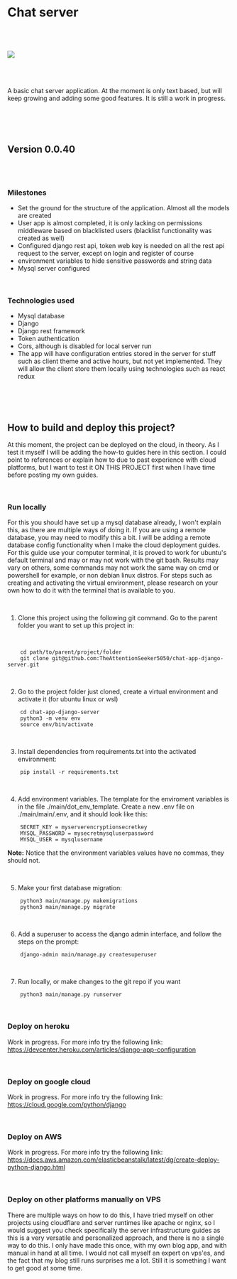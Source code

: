 # Chat server

<br>
<br>
<br>

<img src="https://images.pexels.com/photos/6636906/pexels-photo-6636906.jpeg?auto=compress&cs=tinysrgb&w=1260&h=750&dpr=1">

<br>
<br>
<br>
<br>

A basic chat server application. At the moment is only text based, but will keep growing and adding some good features. It is still a work in progress. 

<br>
<br>
<br>

## Version 0.0.40

<br>
<br>

### Milestones

- Set the ground for the structure of the application. Almost all the models are created
- User app is almost completed, it is only lacking on permissions middleware based on blacklisted users (blacklist functionality was created as well)
- Configured django rest api, token web key is needed on all the rest api request to the server, except on login and register of course
- environment variables to hide sensitive passwords and string data
- Mysql server configured

<br>

### Technologies used

- Mysql database
- Django
- Django rest framework
- Token authentication
- Cors, although is disabled for local server run
- The app will have configuration entries stored in the server for stuff such as client theme and active hours, but not yet implemented. They will allow the client store them locally using technologies such as react redux

<br>
<br>
<br>

## How to build and deploy this project?

At this moment, the project can be deployed on the cloud, in theory. As I test it myself I will be adding the how-to guides here in this section. I could point to references or explain how to due to past experience with cloud platforms, but I want to test it ON THIS PROJECT first when I have time before posting my own guides.

<br>

### Run locally

For this you should have set up a mysql database already, I won't explain this, as there are multiple ways of doing it. If you are using a remote database, you may need to modify this a bit. I will be adding a remote database config functionality when I make the cloud deployment guides. For this guide use your computer terminal, it is proved to work for ubuntu's default terminal and may or may not work with the git bash. Results may vary on others, some commands may not work the same way on cmd or powershell for example, or non debian linux distros. For steps such as creating and activating the virtual environment, please research on your own how to do it with the terminal that is available to you.

<br>

1. Clone this project using the following git command. Go to the parent folder you want to set up this project in:

<br>

```
    cd path/to/parent/project/folder
    git clone git@github.com:TheAttentionSeeker5050/chat-app-django-server.git
```

<br>

2. Go to the project folder just cloned, create a virtual environment and activate it (for ubuntu linux or wsl)

```
    cd chat-app-django-server
    python3 -m venv env
    source env/bin/activate
```

<br>

3. Install dependencies from requirements.txt into the activated environment:

```
    pip install -r requirements.txt
```

<br>

4. Add environment variables. The template for the enviroment variables is in the file ./main/dot_env_template. Create a new .env file on ./main/main/.env, and it should look like this:

```
    SECRET_KEY = myserverencryptionsecretkey
    MYSQL_PASSWORD = mysecretmysqluserpassword
    MYSQL_USER = mysqlusername
```

<strong>Note:</strong> Notice that the environment variables values have no commas, they should not.

<br>

5. Make your first database migration:

```
    python3 main/manage.py makemigrations
    python3 main/manage.py migrate
```

<br>

6. Add a superuser to access the django admin interface, and follow the steps on the prompt:

```
    django-admin main/manage.py createsuperuser
```

<br>

7. Run locally, or make changes to the git repo if you want

```
    python3 main/manage.py runserver
```

<br>

### Deploy on heroku

Work in progress. For more info try the following link:
https://devcenter.heroku.com/articles/django-app-configuration

<br>

### Deploy on google cloud
Work in progress. For more info try the following link:
https://cloud.google.com/python/django

<br>

### Deploy on AWS


Work in progress. For more info try the following link:
https://docs.aws.amazon.com/elasticbeanstalk/latest/dg/create-deploy-python-django.html

<br>

### Deploy on other platforms manually on VPS

There are multiple ways on how to do this, I have tried myself on other projects using cloudflare and server runtimes like apache or nginx, so I would suggest you check specifically the server infrastructure guides as this is a very versatile and personalized approach, and there is no a single way to do this. I only have made this once, with my own blog app, and with manual in hand at all time. I would not call myself an expert on vps'es, and the fact that my blog still runs surprises me a lot. Still it is something I want to get good at some time.


